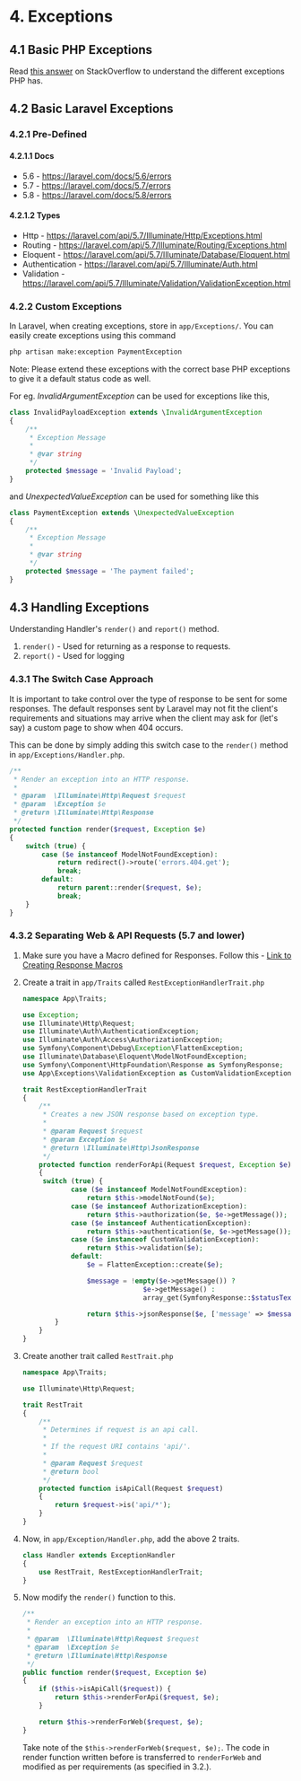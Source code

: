 # 4. Exceptions

## 4.1 Basic PHP Exceptions

Read [this answer](https://stackoverflow.com/questions/10838257/what-exception-subclasses-are-built-into-php) on StackOverflow to understand the different exceptions PHP has.

## 4.2 Basic Laravel Exceptions

### 4.2.1 Pre-Defined

#### 4.2.1.1 Docs

- 5.6 - https://laravel.com/docs/5.6/errors
- 5.7 - https://laravel.com/docs/5.7/errors
- 5.8 - https://laravel.com/docs/5.8/errors

#### 4.2.1.2 Types

- Http - https://laravel.com/api/5.7/Illuminate/Http/Exceptions.html
- Routing - https://laravel.com/api/5.7/Illuminate/Routing/Exceptions.html
- Eloquent - https://laravel.com/api/5.7/Illuminate/Database/Eloquent.html
- Authentication - https://laravel.com/api/5.7/Illuminate/Auth.html
- Validation - https://laravel.com/api/5.7/Illuminate/Validation/ValidationException.html

### 4.2.2 Custom Exceptions

In Laravel, when creating exceptions, store in `app/Exceptions/`. You can easily create exceptions using this command

```bash
php artisan make:exception PaymentException
```

Note: Please extend these exceptions with the correct base PHP exceptions to give it a default status code as well.

For eg. _InvalidArgumentException_ can be used for exceptions like this,

```php
class InvalidPayloadException extends \InvalidArgumentException
{
    /**
     * Exception Message
     *
     * @var string
     */
    protected $message = 'Invalid Payload';
}
```

and _UnexpectedValueException_ can be used for something like this

```php
class PaymentException extends \UnexpectedValueException
{
    /**
     * Exception Message
     *
     * @var string
     */
    protected $message = 'The payment failed';
}
```

## 4.3 Handling Exceptions

Understanding Handler's `render()` and `report()` method.

1. `render()` - Used for returning as a response to requests.
2. `report()` - Used for logging

### 4.3.1 The Switch Case Approach

It is important to take control over the type of response to be sent for some responses. The default responses sent by Laravel may not fit the client's requirements and situations may arrive when the client may ask for (let's say) a custom page to show when 404 occurs.

This can be done by simply adding this switch case to the `render()` method in `app/Exceptions/Handler.php`.

```php
/**
 * Render an exception into an HTTP response.
 *
 * @param  \Illuminate\Http\Request $request
 * @param  \Exception $e
 * @return \Illuminate\Http\Response
 */
protected function render($request, Exception $e)
{
    switch (true) {
        case ($e instanceof ModelNotFoundException):
            return redirect()->route('errors.404.get');
            break;
        default:
            return parent::render($request, $e);
            break;
    }
}
```

### 4.3.2 Separating Web & API Requests (5.7 and lower)

1. Make sure you have a Macro defined for Responses. Follow this - [Link to Creating Response Macros]()
2. Create a trait in `app/Traits` called `RestExceptionHandlerTrait.php`

   ```php
   namespace App\Traits;

   use Exception;
   use Illuminate\Http\Request;
   use Illuminate\Auth\AuthenticationException;
   use Illuminate\Auth\Access\AuthorizationException;
   use Symfony\Component\Debug\Exception\FlattenException;
   use Illuminate\Database\Eloquent\ModelNotFoundException;
   use Symfony\Component\HttpFoundation\Response as SymfonyResponse;
   use App\Exceptions\ValidationException as CustomValidationException;

   trait RestExceptionHandlerTrait
   {
       /**
        * Creates a new JSON response based on exception type.
        *
        * @param Request $request
        * @param Exception $e
        * @return \Illuminate\Http\JsonResponse
        */
       protected function renderForApi(Request $request, Exception $e)
       {
   	    switch (true) {
               case ($e instanceof ModelNotFoundException):
                   return $this->modelNotFound($e);
               case ($e instanceof AuthorizationException):
                   return $this->authorization($e, $e->getMessage());
               case ($e instanceof AuthenticationException):
                   return $this->authentication($e, $e->getMessage());
               case ($e instanceof CustomValidationException):
                   return $this->validation($e);
               default:
                   $e = FlattenException::create($e);

                   $message = !empty($e->getMessage()) ?
                                 $e->getMessage() :
                                 array_get(SymfonyResponse::$statusTexts, $e->getStatusCode());

                   return $this->jsonResponse($e, ['message' => $message]);
           }
       }
   }
   ```

3. Create another trait called `RestTrait.php`

   ```php
   namespace App\Traits;

   use Illuminate\Http\Request;

   trait RestTrait
   {
       /**
        * Determines if request is an api call.
        *
        * If the request URI contains 'api/'.
        *
        * @param Request $request
        * @return bool
        */
       protected function isApiCall(Request $request)
       {
           return $request->is('api/*');
       }
   }
   ```

4. Now, in `app/Exception/Handler.php`, add the above 2 traits.

   ```php
   class Handler extends ExceptionHandler
   {
       use RestTrait, RestExceptionHandlerTrait;
   }
   ```

5. Now modify the `render()` function to this.

   ```php
   /**
    * Render an exception into an HTTP response.
    *
    * @param  \Illuminate\Http\Request $request
    * @param  \Exception $e
    * @return \Illuminate\Http\Response
    */
   public function render($request, Exception $e)
   {
       if ($this->isApiCall($request)) {
           return $this->renderForApi($request, $e);
       }

       return $this->renderForWeb($request, $e);
   }
   ```

   Take note of the `$this->renderForWeb($request, $e);`. The code in render function written before is transferred to `renderForWeb` and modified as per requirements (as specified in 3.2.).
